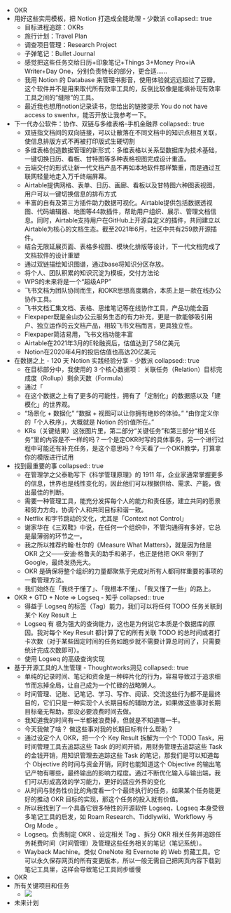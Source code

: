 - OKR
- 用好这些实用模板，把 Notion 打造成全能助理 - 少数派
  collapsed:: true
	- 目标进程追踪：OKRs
	- 旅行计划：Travel Plan
	- 调查项目管理：Research Project
	- 子弹笔记：Bullet Journal
	- 感觉把这些任务交给日历+印象笔记+Things 3+Money Pro+iA Writer+Day One，分别负责特长的部分，更合适……
	- 我用 Notion 的 Database 来管理书影音，使用体验就远远超过了豆瓣。这个软件并不是用来取代所有效率工具的，反倒比较像是能填补现有效率工具之间的“缝隙”的工具。
	- 最近我也想用notion记录读书，您给出的链接提示 You do not have access to swenhx，能否开放让我参考一下。
- 下一代办公软件：协作、双链与多维表格-手机金融界
  collapsed:: true
	- 双链指文档间的双向链接，可以让散落在不同文档中的知识点相互关联，使信息排版方式不再被打印版式生硬切割
	- 多维表格创造数据管理的新形式：多维表格以关系型数据库为技术基础，一键切换日历、看板、甘特图等多种表格视图完成设计重造。
	- 云端交付的形式让新一代文档产品不再如本地软件那样繁重，而是通过互联网轻量地走入万千终端屏幕。
	- Airtable提供网格、表单、日历、画廊、看板以及甘特图六种图表视图，用户可以一键切换信息的排布方式
	- 丰富的自有及第三方插件助力数据可视化。Airtable提供包括数据透视图、代码编辑器、地图等44款插件，帮助用户组织、展示、管理文档信息。同时，Airtable支持用户在GitHub上开源自定义的插件，共同建立以Airtable为核心的文档生态。截至2021年6月，社区中共有259款开源插件。
	- 结合无限延展页面、表格多视图、模块化排版等设计，下一代文档完成了文档软件的设计重塑
	- 通过双链描绘知识图谱，通过base将知识分区存放。
	- 将个人、团队积累的知识沉淀为模板，交付方法论
	- WPS的未来将是一个“超级APP”
	- 飞书文档为团队协同而生，和OKR思想高度耦合，本质上是一款在线办公协作工具。
	- 飞书文档汇集文档、表格、思维笔记等在线协作工具，产品功能全面
	- Flexpaper既是金山办公云服务生态的有力补充，更是一款能够吸引用户、独立运作的云文档产品，相较飞书文档而言，更具独立性。
	- Flexpaper简洁易用，飞书文档功能丰富
	- Airtable在2021年3月的E轮融资后，估值达到了58亿美元
	- Notion在2020年4月的投后估值也高达20亿美元
- 在数据之上 - 120 天 Notion 实践经验分享 - 少数派
  collapsed:: true
	- 在目标部分中，我使用的 3 个核心数据项： 关联任务（Relation）目标完成度（Rollup）剩余天数（Formula）
	- 通过「
	- 在这个数据之上有了更多的可能性，拥有了「定制化」的数据感以及「建模化」的世界观。
	- “场景化 + 数据化” “数据 + 视图可以让你拥有绝妙的体验。” “由你定义你的「个人秩序」，大概就是 Notion 的价值所在。”
	- KRs（关键结果）这张图片里，第二部分“关键任务”和第三部分“相关任务”里的内容是不一样的吗？一个是定OKR时写的具体事务，另一个进行过程中可能还有补充任务，是这个意思吗？今天看了一个OKR教学，打算拿你的模版进行试用
- 找到最重要的事
  collapsed:: true
	- 在管理学之父泰勒写下《科学管理原理》的 1911 年，企业家通常掌握更多的信息，世界也是线性变化的，因此他们可以根据供给、需求、产能，做出最佳的判断。
	- 需要一种管理工具，能充分发挥每个人的能力和责任感，建立共同的愿景和努力方向，协调个人和共同目标和谐一致。
	- Netflix 和字节跳动的文化，尤其是「Context not Control」
	- 谢家华在《三双鞋》中说，在任何一个组织中，不管沟通得有多好，它总是最薄弱的环节之一。
	- 我之所以推荐约翰·杜尔的《Measure What Matters》，就是因为他是 OKR 之父——安迪·格鲁夫的助手和弟子，也正是他把 OKR 带到了 Google，最终发扬光大。
	- OKR 是确保将整个组织的力量都聚焦于完成对所有人都同样重要的事项的一套管理方法。
	- 我们始终在「我终于懂了」、「我根本不懂」、「我又懂了一些」的路上。
- OKR + GTD + Note => Logseq - 知乎
  collapsed:: true
	- 得益于 Logseq 的标签（Tag）能力，我们可以将任何 TODO 任务关联到某个 Key Result 上
	- Logseq 有 极为强大的查询能力，这也是为何说它本质是个数据库的原因。我对每个 Key Result 都计算了它的所有关联 TODO 的总时间或者打卡次数（对于某些固定时间的任务如跑步就不需要计算总时间了，只需要统计完成次数即可）。
	- 使用 Logseq 的高级查询实现
- 基于开源工具的人生管理 - Thoughtworks洞见
  collapsed:: true
	- 单纯的记录时间、笔记和资金是一种碎片化的行为，容易导致过于追求细节而忘掉全局，让自己成为一个忙碌的战略懒人。
	- 时间管理、记账、记笔记、学习、写作、阅读、交流这些行为都不是最终目的，它们只是一种实现个人长期目标的辅助方法，如果做这些事对长期目标毫无帮助，那没必要浪费时间去做。
	- 我知道我的时间有一半都被浪费掉，但就是不知道哪一半。
	- 今天我做了啥？ 做这些事对我的长期目标有什么帮助？
	- 通过设定个人 OKR，把一个个 Key Result 拆解为一个个 TODO Task，用时间管理工具去追踪这些 Task 的时间开销，用财务管理去追踪这些 Task 的金钱开销，用知识管理去追踪这些 Task 的笔记，那我们是可以知道每个 Objective 的时间与资金开销，同时也能知道这个 Objective 的输出笔记产物有哪些，最终输出的影响力程度。通过不断优化输入与输出端，我们可以形成高效的学习能力，更好的适应外界的变化
	- 从时间与财务性价比的角度看一个个最终执行的任务，如果某个任务能更好的推动 OKR 目标的实现，那这个任务的投入就有价值。
	- 所以我找到了一个具备它很多特性的开源软件 Logseq，Logseq 本身受很多笔记工具的启发，如 Roam Research、Tiddlywiki、Workflowy 与 Org Mode 。
	- Logseq。负责制定 OKR 、设定相关 Tag 、拆分 OKR 相关任务并追踪任务耗费时间（时间管理）及管理这些任务相关的笔记（笔记系统）。
	- Wayback Machine。类似 OneNote 和 Evernote 的 Web 剪藏工具。它可以永久保存网页的所有变更版本，所以一般无需自己把网页内容下载到笔记工具里，这样会导致笔记工具同步缓慢
- OKR
- 所有关键项目和任务
	- ![](https://yupic.oss-cn-shanghai.aliyuncs.com/202111170503003.png)
- 未来计划